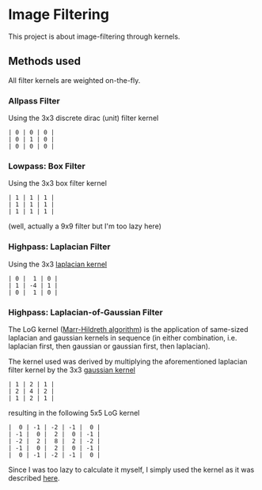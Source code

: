# Image Filtering

This project is about image-filtering through kernels.

## Methods used

All filter kernels are weighted on-the-fly.

### Allpass Filter

Using the 3x3 discrete dirac (unit) filter kernel
    
    | 0 | 0 | 0 |
    | 0 | 1 | 0 |
    | 0 | 0 | 0 |
    
### Lowpass: Box Filter

Using the 3x3 box filter kernel
    
    | 1 | 1 | 1 |
    | 1 | 1 | 1 |
    | 1 | 1 | 1 |
    
(well, actually a 9x9 filter but I'm too lazy here)

### Highpass: Laplacian Filter

Using the 3x3 [laplacian kernel](http://en.wikipedia.org/wiki/Discrete_Laplace_operator)
    
    | 0 |  1 | 0 |
    | 1 | -4 | 1 |
    | 0 |  1 | 0 |

### Highpass: Laplacian-of-Gaussian Filter

The LoG kernel ([Marr-Hildreth algorithm](http://en.wikipedia.org/wiki/Marr%E2%80%93Hildreth_algorithm)) is the application of same-sized laplacian and gaussian kernels in sequence (in either combination, i.e. laplacian first, then gaussian or gaussian first, then laplacian). 

The kernel used was derived by multiplying the aforementioned laplacian filter kernel by the 3x3 [gaussian kernel](http://en.wikipedia.org/wiki/Gaussian_filter)
    
    | 1 | 2 | 1 |
    | 2 | 4 | 2 |
    | 1 | 2 | 1 |

resulting in the following 5x5 LoG kernel
    
    |  0 | -1 | -2 | -1 |  0 |
    | -1 |  0 |  2 |  0 | -1 |
    | -2 |  2 |  8 |  2 | -2 |
    | -1 |  0 |  2 |  0 | -1 |
    |  0 | -1 | -2 | -1 |  0 |
    
Since I was too lazy to calculate it myself, I simply used the kernel as it was described [here](http://kurse.fh-regensburg.de/cato/module/bildverarbeitung/pr/modul_5/pdf/hochpass_s4.pdf).
